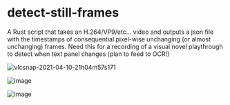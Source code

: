 # detect-still-frames
A Rust script that takes an H.264/VP9/etc... video and outputs a json file with the timestamps of consequential pixel-wise unchanging (or almost unchanging) frames. Need this for a recording of a visual novel playthrough to detect when text panel changes (plan to feed to OCR!)

![vlcsnap-2021-04-10-21h04m57s171](https://user-images.githubusercontent.com/5202330/114280095-7404fb00-9a40-11eb-8601-0d389d336bab.png)

![image](https://user-images.githubusercontent.com/5202330/114280118-8848f800-9a40-11eb-9861-b96f81544064.png)

![image](https://user-images.githubusercontent.com/5202330/114351812-cd217b80-9b73-11eb-9600-1a9bf11d11d9.png)
